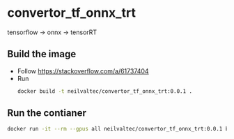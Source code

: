 # convertor_tf_onnx_trt
tensorflow -> onnx -> tensorRT

## Build the image
- Follow https://stackoverflow.com/a/61737404
- Run
  ```bash
  docker build -t neilvaltec/convertor_tf_onnx_trt:0.0.1 .
  ```
## Run the contianer 
```bash
docker run -it --rm --gpus all neilvaltec/convertor_tf_onnx_trt:0.0.1 bash
```